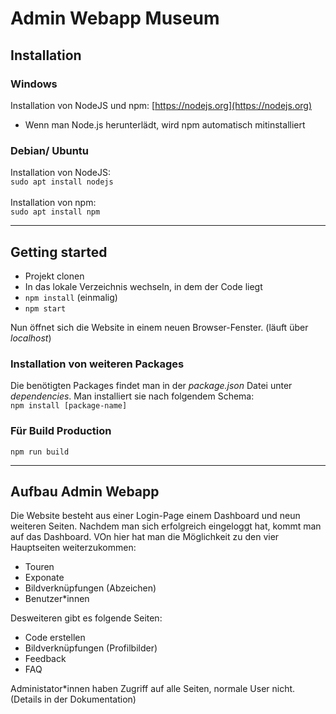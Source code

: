 
# Admin Webapp Museum
## Installation
### Windows
Installation von NodeJS und npm:  [https://nodejs.org](https://nodejs.org)
- Wenn man Node.js herunterlädt, wird npm automatisch mitinstalliert

### Debian/ Ubuntu
Installation von NodeJS: \
`sudo apt install nodejs ` \
\
Installation von npm: \
`sudo apt install npm` 

--- 
 ## Getting started
 - Projekt clonen
 - In das lokale Verzeichnis wechseln, in dem der Code liegt
 - `npm install` (einmalig)
 - `npm start`
 
 Nun öffnet sich die Website in einem neuen Browser-Fenster. (läuft über _localhost_)

 ### Installation von weiteren Packages
Die benötigten Packages findet man in der _package.json_ Datei unter _dependencies_.
Man installiert sie nach folgendem Schema: \
`npm install [package-name]`

### Für Build Production
`npm run build`


---
## Aufbau Admin Webapp

Die Website besteht aus einer Login-Page einem Dashboard und neun weiteren Seiten.
Nachdem man sich erfolgreich eingeloggt hat, kommt man auf das Dashboard.
VOn hier hat man die Möglichkeit zu den vier Hauptseiten weiterzukommen:
- Touren
- Exponate
- Bildverknüpfungen (Abzeichen)
- Benutzer*innen

Desweiteren gibt es folgende Seiten:
- Code erstellen 
- Bildverknüpfungen (Profilbilder) 
- Feedback
- FAQ


Administator*innen haben Zugriff auf alle Seiten, normale User nicht. \
(Details in der Dokumentation)
